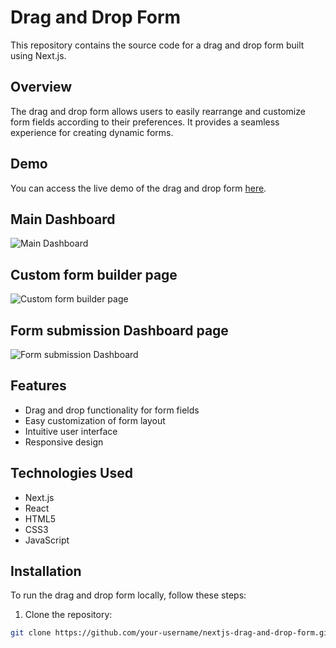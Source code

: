 # Drag and Drop Form

This repository contains the source code for a drag and drop form built using Next.js.

## Overview

The drag and drop form allows users to easily rearrange and customize form fields according to their preferences. It provides a seamless experience for creating dynamic forms.

## Demo

You can access the live demo of the drag and drop form [here](https://nextjs-drag-and-drop-form.vercel.app/).

## Main Dashboard

![Main Dashboard](https://github.com/AltafHunzai/Drag-drop-form/assets/99405131/3d5b785f-0f89-463c-99d7-f382e80d2ae2)

## Custom form builder page

![Custom form builder page](https://github.com/AltafHunzai/Drag-drop-form/assets/99405131/b10aae58-5abb-46d2-a4c5-e634041f46e1)

## Form submission Dashboard page

![Form submission Dashboard](https://github.com/AltafHunzai/Drag-drop-form/assets/99405131/f42f5316-5257-4ec3-96ab-119092a53539)



## Features

- Drag and drop functionality for form fields
- Easy customization of form layout
- Intuitive user interface
- Responsive design

## Technologies Used

- Next.js
- React
- HTML5
- CSS3
- JavaScript

## Installation

To run the drag and drop form locally, follow these steps:

1. Clone the repository:

```bash
git clone https://github.com/your-username/nextjs-drag-and-drop-form.git

